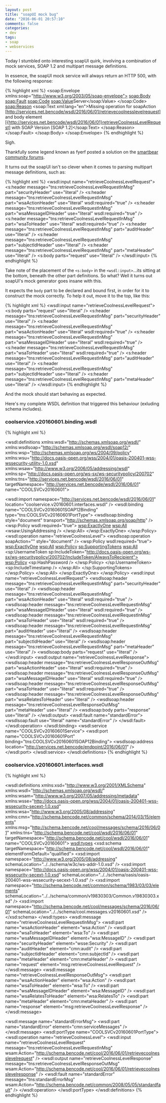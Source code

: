 ```yaml
---
layout: post
title: "soapUI mock bug"
date: "2016-06-01 20:57:10"
comments: false
categories:
- dev
tags:
- soap
- webservices
---
```


Today I stumbled onto interesting soapUI quirk, involving a combination of mock services, SOAP 1.2 and multipart message definitions.

In essence, the soapUI mock service will always return an HTTP 500, with the following response:

{% highlight xml %}
<soap:Envelope xmlns:soap="http://www.w3.org/2003/05/soap-envelope">
  <soap:Body>
    <soap:Fault>
      <soap:Code>
        <soap:Value>Server</soap:Value>
      </soap:Code>
      <soap:Reason>
        <!--1 or more repetitions:-->
        <soap:Text xml:lang="en">Missing operation for soapAction [http://services.net.bencode/wsdl/2016/06/01/retrievecoolnesslevelrequest] and body element [{http://services.net.bencode/wsdl/2016/06/01}retrieveCoolnessLevelRequest] with SOAP Version [SOAP 1.2]</soap:Text>
      </soap:Reason>
    </soap:Fault>
  </soap:Body>
</soap:Envelope>
{% endhighlight %}

Sigh.

Thankfully some legend known as fyerf posted a solution on the [smartbear community forums](https://community.smartbear.com/t5/SoapUI-Open-Source/R-Missing-operation-for-soapAction-and-body-element-moc/td-p/38006).

It turns out the soapUI isn't so clever when it comes to parsing multipart message definitions, such as:

{% highlight xml %}
<wsdl:input name="retrieveCoolnessLevelRequest">
  <s:header message="tns:retrieveCoolnessLevelRequestInMsg" part="securityHeader" use="literal" />
  <s:header message="tns:retrieveCoolnessLevelRequestInMsg" part="wsaActionHeader" use="literal" wsdl:required="true" />
  <s:header message="tns:retrieveCoolnessLevelRequestInMsg" part="wsaMessageIDHeader" use="literal" wsdl:required="true" />
  <s:header message="tns:retrieveCoolnessLevelRequestInMsg" part="wsaToHeader" use="literal" wsdl:required="true" />
  <s:header message="tns:retrieveCoolnessLevelRequestInMsg" part="auditHeader" use="literal" />
  <s:header message="tns:retrieveCoolnessLevelRequestInMsg" part="subjectIdHeader" use="literal" />
  <s:header message="tns:retrieveCoolnessLevelRequestInMsg" part="metaHeader" use="literal" />
  <s:body parts="request" use="literal" />
</wsdl:input>
{% endhighlight %}

Take note of the placement of the `<s:body>` in the `<wsdl:input>`...its sitting at the bottom, beneath the other part definitions. So what? Well it turns out soapUI's mock generator goes insane with this.

It expects the `body` part to be declared and bound first, in order for it to construct the mock correctly. To help it out, move it to the top, like this:

{% highlight xml %}
<wsdl:input name="retrieveCoolnessLevelRequest">
  <s:body parts="request" use="literal" />
  <s:header message="tns:retrieveCoolnessLevelRequestInMsg" part="securityHeader" use="literal" />
  <s:header message="tns:retrieveCoolnessLevelRequestInMsg" part="wsaActionHeader" use="literal" wsdl:required="true" />
  <s:header message="tns:retrieveCoolnessLevelRequestInMsg" part="wsaMessageIDHeader" use="literal" wsdl:required="true" />
  <s:header message="tns:retrieveCoolnessLevelRequestInMsg" part="wsaToHeader" use="literal" wsdl:required="true" />
  <s:header message="tns:retrieveCoolnessLevelRequestInMsg" part="auditHeader" use="literal" />
  <s:header message="tns:retrieveCoolnessLevelRequestInMsg" part="subjectIdHeader" use="literal" />
  <s:header message="tns:retrieveCoolnessLevelRequestInMsg" part="metaHeader" use="literal" />
</wsdl:input>
{% endhighlight %}

And the mock should start behaving as expected.


Here's my complete WSDL definition that triggered this behaviour (exluding schema includes).

### coolservice.v20160601.binding.wsdl ###

{% highlight xml %}
<?xml version="1.0" encoding="UTF-8"?>
<!--
/**
  *============================================================================
  * Service Description  
  * @name:      coolservice.v20160601.binding.wsdl
  * @security:  WS-Security signatures
  * @wsdlsoap:  SOAP1.2
  * @artifact:  COOLSVCv20160601
  * @target:    2016R2
  *****************************************************************************
  * @author:    Ben Simmonds
  * @version:   v20160601
  * @since:     2001/01/11
  *============================================================================
  */
-->
<wsdl:definitions xmlns:wsdl="http://schemas.xmlsoap.org/wsdl/"
  xmlns:wsdlsoap="http://schemas.xmlsoap.org/wsdl/soap12/"
  xmlns:wsp="http://schemas.xmlsoap.org/ws/2004/09/policy"
  xmlns:wsu="http://docs.oasis-open.org/wss/2004/01/oasis-200401-wss-wssecurity-utility-1.0.xsd"
  xmlns:wsaw="http://www.w3.org/2006/05/addressing/wsdl"
  xmlns:sp="http://docs.oasis-open.org/ws-sx/ws-securitypolicy/200702"
  xmlns:tns="http://services.net.bencode/wsdl/2016/06/01"
  targetNamespace="http://services.net.bencode/wsdl/2016/06/01"
  name="COOLSVCv20160601">

  <wsdl:import namespace="http://services.net.bencode/wsdl/2016/06/01" location="coolservice.v20160601.interfaces.wsdl" />
  <wsdl:binding name="COOLSVCv20160601SOAP12Binding" type="tns:COOLSVCv20160601PortType">
    <wsdlsoap:binding style="document" transport="http://schemas.xmlsoap.org/soap/http" />
    <wsp:Policy wsdl:required="true">
      <wsp:ExactlyOne>
        <wsp:All>
          <wsaw:UsingAddressing />
        </wsp:All>
      </wsp:ExactlyOne>
    </wsp:Policy>
    <wsdl:operation name="retrieveCoolnessLevel">
      <wsdlsoap:operation soapAction="" style="document" />
      <wsp:Policy wsdl:required="true">
        <wsp:ExactlyOne>
          <wsp:All>
            <wsp:Policy>
              <sp:SupportingTokens>
                <wsp:All>
                  <sp:UsernameToken sp:IncludeToken="http://docs.oasis-open.org/ws-sx/ws-securitypolicy/200702/IncludeToken/AlwaysToRecipient">
                    <wsp:Policy>
                      <sp:HashPassword />
                    </wsp:Policy>
                  </sp:UsernameToken>
                  <sp:IncludeTimestamp />
                </wsp:All>
              </sp:SupportingTokens>
            </wsp:Policy>
          </wsp:All>
        </wsp:ExactlyOne>
      </wsp:Policy>
      <wsdl:input name="retrieveCoolnessLevelRequest">
        <wsdlsoap:header message="tns:retrieveCoolnessLevelRequestInMsg" part="securityHeader" use="literal" />
        <wsdlsoap:header message="tns:retrieveCoolnessLevelRequestInMsg" part="wsaActionHeader" use="literal" wsdl:required="true" />
        <wsdlsoap:header message="tns:retrieveCoolnessLevelRequestInMsg" part="wsaMessageIDHeader" use="literal" wsdl:required="true" />
        <wsdlsoap:header message="tns:retrieveCoolnessLevelRequestInMsg" part="wsaToHeader" use="literal" wsdl:required="true" />
        <wsdlsoap:header message="tns:retrieveCoolnessLevelRequestInMsg" part="auditHeader" use="literal" />
        <wsdlsoap:header message="tns:retrieveCoolnessLevelRequestInMsg" part="subjectIdHeader" use="literal" />
        <wsdlsoap:header message="tns:retrieveCoolnessLevelRequestInMsg" part="metaHeader" use="literal" />
        <wsdlsoap:body parts="request" use="literal" />
      </wsdl:input>
      <wsdl:output name="retrieveCoolnessLevelResponse">
        <wsdlsoap:header message="tns:retrieveCoolnessLevelResponseOutMsg" part="wsaActionHeader" use="literal" wsdl:required="true" />
        <wsdlsoap:header message="tns:retrieveCoolnessLevelResponseOutMsg" part="wsaMessageIDHeader" use="literal" wsdl:required="true" />
        <wsdlsoap:header message="tns:retrieveCoolnessLevelResponseOutMsg" part="wsaToHeader" use="literal" wsdl:required="true" />
        <wsdlsoap:header message="tns:retrieveCoolnessLevelResponseOutMsg" part="wsaRelatesToHeader" use="literal" />
        <wsdlsoap:header message="tns:retrieveCoolnessLevelResponseOutMsg" part="metaHeader" use="literal" />
        <wsdlsoap:body parts="response" use="literal" />
      </wsdl:output>
      <wsdl:fault name="standardError">
        <wsdlsoap:fault use="literal" name="standardError" />
      </wsdl:fault>
    </wsdl:operation>
  </wsdl:binding>
  <wsdl:service name="COOLSVCv20160601Service">
    <wsdl:port name="COOLSVCv20160601Port" binding="tns:COOLSVCv20160601SOAP12Binding">
      <wsdlsoap:address location="http://services.net.bencode/endpoint/2016/06/01" />
    </wsdl:port>
  </wsdl:service>
</wsdl:definitions>
{% endhighlight %}




### coolservice.v20160601.interfaces.wsdl ###

{% highlight xml %}
<?xml version="1.0" encoding="UTF-8"?>
<!--
/**
  *============================================================================
  * Service Description  
  * @name:      coolservice.v20160601.interfaces.wsdl
  * @security:  WS-Security signatures
  * @wsdlsoap:  SOAP1.2
  * @artifact:  COOLSVCv20160601
  * @target:    2016R2
  *****************************************************************************
  * @author:    Ben Simmonds
  * @version:   v20160601
  * @since:     2001/01/11
  *============================================================================
  */
-->
<wsdl:definitions xmlns:xsd="http://www.w3.org/2001/XMLSchema"
  xmlns:wsdl="http://schemas.xmlsoap.org/wsdl/" xmlns:wsam="http://www.w3.org/2007/05/addressing/metadata"
  xmlns:wsse="http://docs.oasis-open.org/wss/2004/01/oasis-200401-wss-wssecurity-secext-1.0.xsd"
  xmlns:wsa="http://www.w3.org/2005/08/addressing"
  xmlns:cmn="http://schema.bencode.net/common/schema/2014/03/15/elements"
  xmlns:msg="http://schema.bencode.net/cool/messages/schema/2016/06/01"
  xmlns:tns="http://schema.bencode.net/cool/wsdl/2016/06/01"
  targetNamespace="http://schema.bencode.net/cool/wsdl/2016/06/01"
  name="COOLSVCv20160601">
  <wsdl:types>
    <xsd:schema
      targetNamespace="http://schema.bencode.net/cool/wsdl/2016/06/01"
      elementFormDefault="qualified">
      <xsd:import namespace="http://www.w3.org/2005/08/addressing"
        schemaLocation="../../schema/w3c/ws-addr-1.0.xsd" />
      <xsd:import
        namespace="http://docs.oasis-open.org/wss/2004/01/oasis-200401-wss-wssecurity-secext-1.0.xsd"
        schemaLocation="../../schema/oasis/oasis-200401-wss-wssecurity-secext-1.0.xsd" />
      <xsd:import
        namespace="http://schema.bencode.net/common/schema/1983/03/03/elements"
        schemaLocation="../../schema/common/v19830303/Common.v19830303.xsd" />
      <xsd:import
        namespace="http://schema.bencode.net/cool/messages/schema/2016/06/01"
        schemaLocation="../../schema/cool.messages.v20160601.xsd" />
    </xsd:schema>
  </wsdl:types>
  <wsdl:message name="retrieveCoolnessLevelRequestInMsg">
    <wsdl:part name="wsaActionHeader" element="wsa:Action" />
    <wsdl:part name="wsaToHeader" element="wsa:To" />
    <wsdl:part name="wsaMessageIDHeader" element="wsa:MessageID" />
    <wsdl:part name="securityHeader" element="wsse:Security" />
    <wsdl:part name="auditHeader" element="cmn:audit" />
    <wsdl:part name="subjectIdHeader" element="cmn:subjectId" />
    <wsdl:part name="metaHeader" element="cmn:metaHeader" />
    <wsdl:part name="request" element="msg:retrieveCoolnessLevelRequest" />
  </wsdl:message>
  <wsdl:message name="retrieveCoolnessLevelResponseOutMsg">
    <wsdl:part name="wsaActionHeader" element="wsa:Action" />
    <wsdl:part name="wsaToHeader" element="wsa:To" />
    <wsdl:part name="wsaMessageIDHeader" element="wsa:MessageID" />
    <wsdl:part name="wsaRelatesToHeader" element="wsa:RelatesTo" />
    <wsdl:part name="metaHeader" element="cmn:metaHeader" />
    <wsdl:part name="response" element="msg:retrieveCoolnessLevelResponse" />
  </wsdl:message>

  <wsdl:message name="standardErrorMsg">
    <wsdl:part name="standardError" element="cmn:serviceMessages" />
  </wsdl:message>
  <wsdl:portType name="COOLSVCv20160601PortType">
    <wsdl:operation name="retrieveCoolnessLevel">
      <wsdl:input name="retrieveCoolnessLevelRequest"
        message="tns:retrieveCoolnessLevelRequestInMsg"
        wsam:Action="http://schema.bencode.net/cool/2016/06/01/retrievecoolnesslevelrequest" />
      <wsdl:output name="retrieveCoolnessLevelResponse"
        message="tns:retrieveCoolnessLevelResponseOutMsg"
        wsam:Action="http://schema.bencode.net/cool/2016/06/01/retrievecoolnesslevelresponse" />
      <wsdl:fault name="standardError" message="tns:standardErrorMsg"
        wsam:Action="http://schema.bencode.net/common/2008/05/05/standardfault" />
    </wsdl:operation>
  </wsdl:portType>
</wsdl:definitions>
{% endhighlight %}
